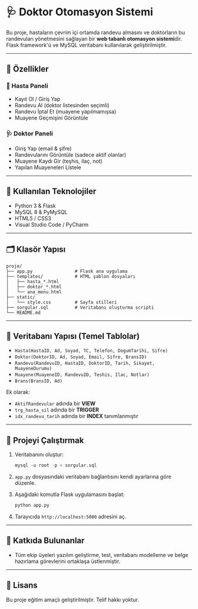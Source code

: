 # 🩺 Doktor Otomasyon Sistemi

Bu proje, hastaların çevrim içi ortamda randevu almasını ve doktorların bu randevuları yönetmesini sağlayan bir **web tabanlı otomasyon sistemi**dir. Flask framework'ü ve MySQL veritabanı kullanılarak geliştirilmiştir.

---

## 🔧 Özellikler

### 👤 Hasta Paneli

* Kayıt Ol / Giriş Yap
* Randevu Al (doktor listesinden seçimli)
* Randevu İptal Et (muayene yapılmamışsa)
* Muayene Geçmişini Görüntüle

### 🩺 Doktor Paneli

* Giriş Yap (email & şifre)
* Randevularını Görüntüle (sadece aktif olanlar)
* Muayene Kaydı Gir (teşhis, ilaç, not)
* Yapılan Muayeneleri Listele

---

## 🧱 Kullanılan Teknolojiler

* Python 3 & Flask
* MySQL 8 & PyMySQL
* HTML5 / CSS3
* Visual Studio Code / PyCharm

---

## 🗂️ Klasör Yapısı

```
proje/
├── app.py                # Flask ana uygulama
├── templates/            # HTML şablon dosyaları
│   ├── hasta_*.html      
│   ├── doktor_*.html     
│   └── ana_menu.html
├── static/
│   └── style.css         # Sayfa stilleri
├── sorgular.sql          # Veritabanı oluşturma scripti
└── README.md
```

---

## 🧠 Veritabanı Yapısı (Temel Tablolar)

* `Hasta(HastaID, Ad, Soyad, TC, Telefon, DogumTarihi, Sifre)`
* `Doktor(DoktorID, Ad, Soyad, Email, Sifre, BransID)`
* `Randevu(RandevuID, HastaID, DoktorID, Tarih, Sikayet, MuayeneDurumu)`
* `Muayene(MuayeneID, RandevuID, Teshis, Ilac, Notlar)`
* `Brans(BransID, Ad)`

Ek olarak:

* `AktifRandevular` adında bir **VIEW**
* `trg_hasta_sil` adında bir **TRIGGER**
* `idx_randevu_tarih` adında bir **INDEX** tanımlanmıştır

---

## 🚀 Projeyi Çalıştırmak

1. Veritabanını oluştur:

   ```sql
   mysql -u root -p < sorgular.sql
   ```
2. `app.py` dosyasındaki veritabanı bağlantısını kendi ayarlarına göre düzenle.
3. Aşağıdaki komutla Flask uygulamasını başlat:

   ```bash
   python app.py
   ```
4. Tarayıcıda `http://localhost:5000` adresini aç.

---

## 👥 Katkıda Bulunanlar

* Tüm ekip üyeleri yazılım geliştirme, test, veritabanı modelleme ve belge hazırlama görevlerini ortaklaşa üstlenmiştir.

---

## 📄 Lisans

Bu proje eğitim amaçlı geliştirilmiştir. Telif hakkı yoktur.
